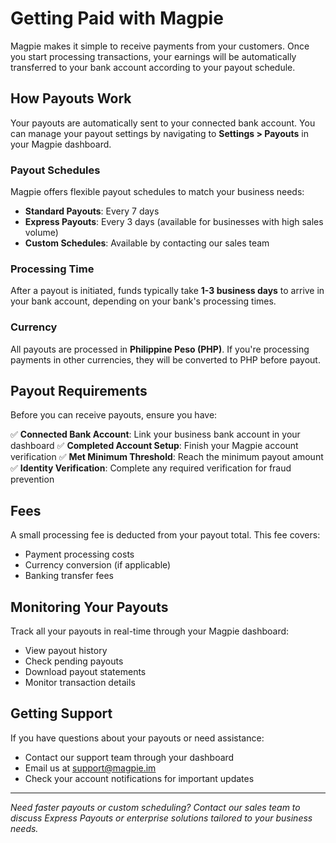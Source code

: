 # Getting Paid with Magpie

Magpie makes it simple to receive payments from your customers. Once you start processing transactions, your earnings will be automatically transferred to your bank account according to your payout schedule.

## How Payouts Work

Your payouts are automatically sent to your connected bank account. You can manage your payout settings by navigating to **Settings > Payouts** in your Magpie dashboard.

### Payout Schedules

Magpie offers flexible payout schedules to match your business needs:

- **Standard Payouts**: Every 7 days
- **Express Payouts**: Every 3 days (available for businesses with high sales volume)
- **Custom Schedules**: Available by contacting our sales team

### Processing Time

After a payout is initiated, funds typically take **1-3 business days** to arrive in your bank account, depending on your bank's processing times.

### Currency

All payouts are processed in **Philippine Peso (PHP)**. If you're processing payments in other currencies, they will be converted to PHP before payout.

## Payout Requirements

Before you can receive payouts, ensure you have:

✅ **Connected Bank Account**: Link your business bank account in your dashboard
✅ **Completed Account Setup**: Finish your Magpie account verification
✅ **Met Minimum Threshold**: Reach the minimum payout amount
✅ **Identity Verification**: Complete any required verification for fraud prevention

## Fees

A small processing fee is deducted from your payout total. This fee covers:
- Payment processing costs
- Currency conversion (if applicable)
- Banking transfer fees

## Monitoring Your Payouts

Track all your payouts in real-time through your Magpie dashboard:
- View payout history
- Check pending payouts
- Download payout statements
- Monitor transaction details

## Getting Support

If you have questions about your payouts or need assistance:
- Contact our support team through your dashboard
- Email us at support@magpie.im
- Check your account notifications for important updates

---

*Need faster payouts or custom scheduling? Contact our sales team to discuss Express Payouts or enterprise solutions tailored to your business needs.*